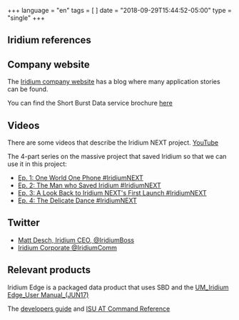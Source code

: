 +++
language = "en"
tags = [
]
date = "2018-09-29T15:44:52-05:00"
type = "single"
+++

## Iridium references

## Company website

The [Iridium company website](https://www.iridium.com) has a blog where many application stories can be found.

You can find the Short Burst Data service brochure [here](https://www.iridium.com/services/iridium-sbd/)

## Videos

There are some videos that describe the Iridium NEXT project. [YouTube](https://www.youtube.com/results?search_query=%23IridiumNEXT)

The 4-part series on the massive project that saved Iridium so that we can use it in this project:

- [Ep. 1: One World One Phone #IridiumNEXT](https://www.youtube.com/watch?v=DAAYSF5dGDk)
- [Ep. 2: The Man who Saved Iridium #IridiumNEXT](https://www.youtube.com/watch?v=gDBNzEXt8Q0)
- [Ep. 3: A Look Back to Iridium NEXT's First Launch #IridiumNEXT](https://www.youtube.com/watch?v=Yenq19c_t2U)
- [Ep. 4: The Delicate Dance #IridiumNEXT](https://www.youtube.com/watch?v=9DEmtDUDLx4)

## Twitter

- [Matt Desch, Iridium CEO, @IridiumBoss](https://twitter.com/IridiumBoss)
- [Iridium Corporate @IridiumComm](https://twitter.com/IridiumComm)

## Relevant products

Iridium Edge is a packaged data product that uses SBD and the [UM_Iridium Edge_User Manual_(JUN17)](https://www.iridium.com/download/?dlm-dp-dl=25107) 

The [developers guide](https://fccid.io/Q639603N/User-Manual/Developers-guide-2370311) and [ISU AT Command Reference](https://www.beamcommunications.com/document/328-iridium-isu-at-command-reference-v5)